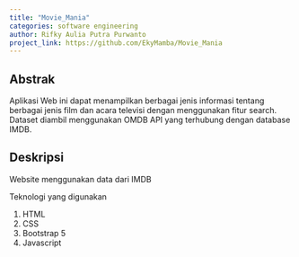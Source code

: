 ```yaml
---
title: "Movie_Mania"
categories: software engineering 
author: Rifky Aulia Putra Purwanto
project_link: https://github.com/EkyMamba/Movie_Mania
---
```


## Abstrak
Aplikasi Web ini dapat menampilkan berbagai jenis informasi tentang berbagai jenis film dan acara televisi dengan menggunakan fitur search.
Dataset diambil menggunakan OMDB API yang terhubung dengan database IMDB.

## Deskripsi
Website menggunakan data dari IMDB

Teknologi yang digunakan
1. HTML
2. CSS
3. Bootstrap 5
4. Javascript
